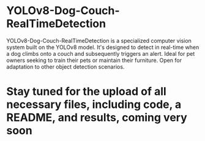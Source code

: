 # YOLOv8-Dog-Couch-RealTimeDetection
YOLOv8-Dog-Couch-RealTimeDetection is a specialized computer vision system built on the YOLOv8 model. It's designed to detect in real-time when a dog climbs onto a couch and subsequently triggers an alert. Ideal for pet owners seeking to train their pets or maintain their furniture. Open for adaptation to other object detection scenarios.

# Stay tuned for the upload of all necessary files, including code, a README, and results, coming very soon
